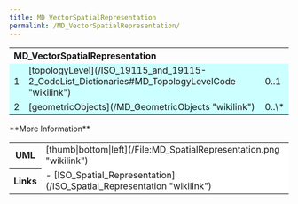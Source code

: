 ```yaml
---
title: MD VectorSpatialRepresentation
permalink: /MD_VectorSpatialRepresentation/
---
```


<table class="wikitable">
<tr>
<th align="left" colspan="3">
MD_VectorSpatialRepresentation

</th>
</tr>
<tr bgcolor="CCFFFF">
<td>
1

</td>
<td>
[topologyLevel](/ISO_19115_and_19115-2_CodeList_Dictionaries#MD_TopologyLevelCode "wikilink")

</td>
<td>
0..1

</td>
</tr>
<tr bgcolor="CCFFFF">
<td>
2

</td>
<td>
[geometricObjects](/MD_GeometricObjects "wikilink")

</td>
<td>
0..\*

</td>
</tr>
</table>
**More Information**

<table class="wikitable">
<tr>
<th>
UML

</th>
<td bgcolor="FFFFFF">
[thumb|bottom|left](/File:MD_SpatialRepresentation.png "wikilink")

</td>
<tr>
<th>
Links

</th>
<td bgcolor="FFFFFF">
-   [ISO_Spatial_Representation](/ISO_Spatial_Representation "wikilink")

</td>
</table>
